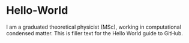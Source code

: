 # Hello-World

I am a graduated theoretical physicist (MSc), working in computational condensed matter. This is filler text for the Hello World guide to GitHub.
